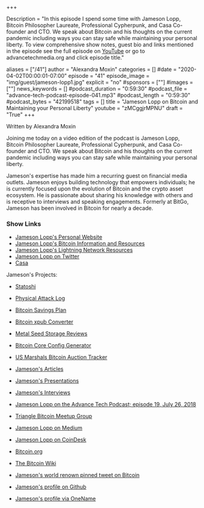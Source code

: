 +++

Description = "In this episode I spend some time with Jameson Lopp, Bitcoin Philosopher Laureate, Professional Cypherpunk, and Casa Co-founder and CTO. We speak about Bitcoin and his thoughts on the current pandemic including ways you can stay safe while maintaining your personal liberty. To view comprehensive show notes, guest bio and links mentioned in the episode see the full episode on [YouTube](https://www.youtube.com/watch?v=zMCggjrMPNU) or go to advancetechmedia.org and click episode title."

aliases = ["/41"]
author = "Alexandra Moxin"
categories = []
#date = "2020-04-02T00:00:01-07:00"
episode = "41"
episode_image = "img/guest/jameson-lopp1.jpg"
explicit = "no"
#sponsors = [""]
#images = [""]
news_keywords = []
#podcast_duration = "0:59:30"
#podcast_file = "advance-tech-podcast-episode-041.mp3"
#podcast_length = "0:59:30"
#podcast_bytes = "42199518"
tags = []
title = "Jameson Lopp on Bitcoin and Maintaining your Personal Liberty"
youtube = "zMCggjrMPNU"
draft = "True"
+++

Written by Alexandra Moxin

Joining me today on a video edition of the podcast is Jameson Lopp, Bitcoin Philosopher Laureate, Professional Cypherpunk, and Casa Co-founder and CTO. We speak about Bitcoin and his thoughts on the current pandemic including ways you can stay safe while maintaining your personal liberty.

Jameson's expertise has made him a recurring guest on financial media outlets. Jameson enjoys building technology that empowers individuals; he is currently focused upon the evolution of Bitcoin and the crypto asset ecosystem. He is passionate about sharing his knowledge with others and is receptive to interviews and speaking engagements. Formerly at BitGo, Jameson has been involved in Bitcoin for nearly a decade.

### Show Links

* [Jameson Lopp's Personal Website](https://lopp.net)
* [Jameson Lopp's Bitcoin Information and Resources](https://www.lopp.net/bitcoin-information.html)
* [Jameson Lopp's Lightning Network Resources](https://www.lopp.net/lightning-information.html)
* [Jameson Lopp on Twitter](https://twitter.com/lopp)
* [Casa](https://keys.casa)

Jameson's Projects:
* [Statoshi](https://github.com/jlopp/statoshi/)
* [Physical Attack Log](https:/Ja/github.com/jlopp/physical-bitcoin-attacks/blob/master/README.md)
* [Bitcoin Savings Plan](https://github.com/jlopp/bitcoin-savings-plan/)
* [Bitcoin xpub Converter](https://github.com/jlopp/xpub-converter)
* [Metal Seed Storage Reviews](https://jlopp.github.io/metal-bitcoin-storage-reviews/)
* [Bitcoin Core Config Generator](https://github.com/jlopp/bitcoin-core-config-generator/)
* [US Marshals Bitcoin Auction Tracker](https://jlopp.github.io/us-marshals-bitcoin-auctions/)

* [Jameson's Articles](https://www.lopp.net/articles.html)
* [Jameson's Presentations](https://www.lopp.net/presentations.html)
* [Jameson's Interviews](https://www.lopp.net/interviews.html)
* [Jameson Lopp on the Advance Tech Podcast; episode 19, July 26, 2018](https://advancetechmedia.org/episode-019-jameson-lopp/)
* [Triangle Bitcoin Meetup Group](https://www.meetup.com/Triangle-Bitcoin-Meetup/)
* [Jameson Lopp on Medium](https://medium.com/@lopp)
* [Jameson Lopp on CoinDesk](https://www.coindesk.com/author/jameson-lopp/)

* [Bitcoin.org](https://bitcoin.org/en/)
* [The Bitcoin Wiki](https://en.bitcoin.it/wiki/Main_Page)
* [Jameson's world renown pinned tweet on Bitcoin](https://twitter.com/lopp/status/932350908461133825)
* [Jameson's profile on Github](https://github.com/jlopp)
* [Jameson's profile via OneName](https://onename.com/lopp)